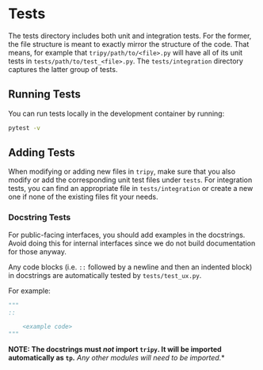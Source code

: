 # Tests

The tests directory includes both unit and integration tests. For the former, the file
structure is meant to exactly mirror the structure of the code. That means, for example
that `tripy/path/to/<file>.py` will have all of its unit tests in `tests/path/to/test_<file>.py`.
The `tests/integration` directory captures the latter group of tests.

## Running Tests

You can run tests locally in the development container by running:
```bash
pytest -v
```

## Adding Tests

When modifying or adding new files in `tripy`, make sure that you also modify or add the corresponding
unit test files under `tests`. For integration tests, you can find an appropriate file in
`tests/integration` or create a new one if none of the existing files fit your needs.

### Docstring Tests

For public-facing interfaces, you should add examples in the docstrings.
Avoid doing this for internal interfaces since we do not build documentation for
those anyway.

Any code blocks (i.e. `::` followed by a newline and then an indented block)
in docstrings are automatically tested by `tests/test_ux.py`.

For example:
```py
"""
::

    <example code>
"""
```

**NOTE: The docstrings must *not* import `tripy`. It will be imported automatically as `tp`.**
    **Any other modules will need to be imported*.**

